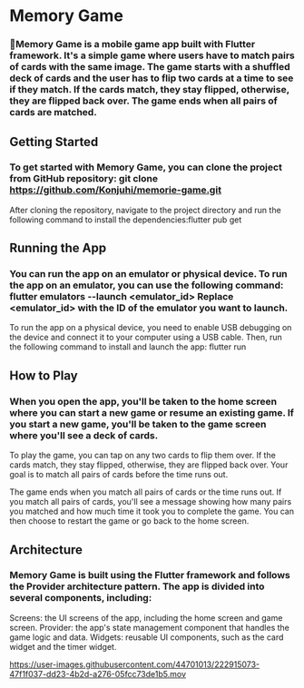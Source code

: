 # Memory Game

### 🔨Memory Game is a mobile game app built with Flutter framework. It's a simple game where users have to match pairs of cards with the same image. The game starts with a shuffled deck of cards and the user has to flip two cards at a time to see if they match. If the cards match, they stay flipped, otherwise, they are flipped back over. The game ends when all pairs of cards are matched.

## Getting Started

### To get started with Memory Game, you can clone the project from GitHub repository: git clone https://github.com/Konjuhi/memorie-game.git
After cloning the repository, navigate to the project directory and run the following command to install the dependencies:flutter pub get

## Running the App

### You can run the app on an emulator or physical device. To run the app on an emulator, you can use the following command: flutter emulators --launch <emulator_id> Replace <emulator_id> with the ID of the emulator you want to launch.
To run the app on a physical device, you need to enable USB debugging on the device and connect it to your computer using a USB cable. Then, run the following command to install and launch the app: flutter run

## How to Play

### When you open the app, you'll be taken to the home screen where you can start a new game or resume an existing game. If you start a new game, you'll be taken to the game screen where you'll see a deck of cards.

To play the game, you can tap on any two cards to flip them over. If the cards match, they stay flipped, otherwise, they are flipped back over. Your goal is to match all pairs of cards before the time runs out.

The game ends when you match all pairs of cards or the time runs out. If you match all pairs of cards, you'll see a message showing how many pairs you matched and how much time it took you to complete the game. You can then choose to restart the game or go back to the home screen.

## Architecture

### Memory Game is built using the Flutter framework and follows the Provider architecture pattern. The app is divided into several components, including:

Screens: the UI screens of the app, including the home screen and game screen.
Provider: the app's state management component that handles the game logic and data.
Widgets: reusable UI components, such as the card widget and the timer widget.




https://user-images.githubusercontent.com/44701013/222915073-47f1f037-dd23-4b2d-a276-05fcc73de1b5.mov


